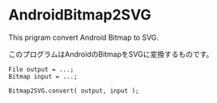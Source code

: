 AndroidBitmap2SVG
=================

This prigram convert Android Bitmap to SVG.

このプログラムはAndroidのBitmapをSVGに変換するものです。

    File output = ...;
    Bitmap input = ...;
    
    Bitmap2SVG.convert( output, input );

